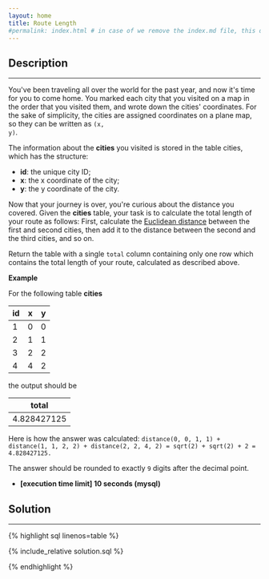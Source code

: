 ```yaml
---
layout: home
title: Route Length
#permalink: index.html # in case of we remove the index.md file, this doc will be the index page
---
```


<div class="row">
<div class="columnStmt" markdown="1">

## Description

---

You've been traveling all over the world for the past year, and now it's time for you to come home. You marked each city that you visited on a map in the order that you visited them, and wrote down the cities' coordinates. For the sake of simplicity, the cities are assigned coordinates on a plane map, so they can be written as <code>(x, y)</code>.

The information about the **cities** you visited is stored in the table cities, which has the structure:

- **id**: the unique city ID;
- **x**: the x coordinate of the city;
- **y**: the y coordinate of the city.

Now that your journey is over, you're curious about the distance you covered. Given the **cities** table, your task is to calculate the total length of your route as follows: First, calculate the [Euclidean distance](https://en.wikipedia.org/wiki/Euclidean_distance) between the first and second cities, then add it to the distance between the second and the third cities, and so on.

Return the table with a single <code>total</code> column containing only one row which contains the total length of your route, calculated as described above.

**Example**

For the following table **cities**

| id  | x   | y   |
| --- | --- | --- |
| 1   | 0   | 0   |
| 2   | 1   | 1   |
| 3   | 2   | 2   |
| 4   | 4   | 2   |

the output should be

| total       |
| ----------- |
| 4.828427125 |

Here is how the answer was calculated:
<code>distance(0, 0, 1, 1) + distance(1, 1, 2, 2) + distance(2, 2, 4, 2) = sqrt(2) + sqrt(2) + 2 = 4.828427125.</code>

The answer should be rounded to exactly <code>9</code> digits after the decimal point.

- **[execution time limit] 10 seconds (mysql)**

</div>
<div class="columnSol" markdown="1">

## Solution

---

{% highlight sql linenos=table %}

{% include_relative solution.sql %}

{% endhighlight %}

</div>
</div>
